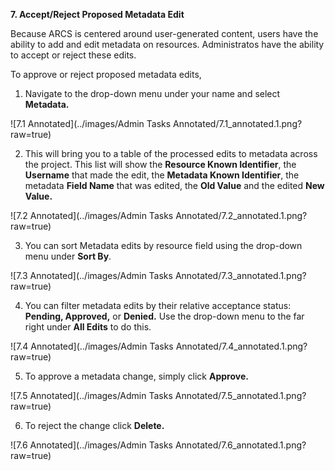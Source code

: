 **7. Accept/Reject Proposed Metadata Edit**

Because ARCS is centered around user-generated content, users have the ability to add and edit metadata on resources. Administratos have the ability to accept or reject these edits.

To approve or reject proposed metadata edits,
1. Navigate to the drop-down menu under your name and select **Metadata.**

![7.1 Annotated](../images/Admin Tasks Annotated/7.1_annotated.1.png?raw=true)

2. This will bring you to a table of the processed edits to metadata across the project. This list will show the **Resource Known Identifier**, the **Username** that made the edit, the **Metadata Known Identifier**, the metadata **Field Name** that was edited, the **Old Value** and the edited **New Value.**

![7.2 Annotated](../images/Admin Tasks Annotated/7.2_annotated.1.png?raw=true)

3. You can sort Metadata edits by resource field using the drop-down menu under **Sort By**.

![7.3 Annotated](../images/Admin Tasks Annotated/7.3_annotated.1.png?raw=true)

4. You can filter metadata edits by their relative acceptance status: **Pending, Approved,** or **Denied.** Use the drop-down menu to the far right under **All Edits** to do this.

![7.4 Annotated](../images/Admin Tasks Annotated/7.4_annotated.1.png?raw=true)

5. To approve a metadata change, simply click **Approve.**

![7.5 Annotated](../images/Admin Tasks Annotated/7.5_annotated.1.png?raw=true)

6. To reject the change click **Delete.**

![7.6 Annotated](../images/Admin Tasks Annotated/7.6_annotated.1.png?raw=true)
